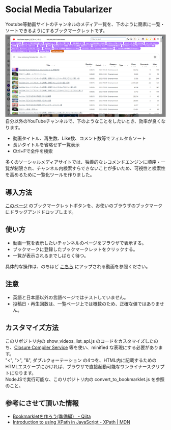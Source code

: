 # Social Media Tabularizer
Youtube等動画サイトのチャンネルのメディア一覧を、下のように簡素に一覧・ソートできるようにするブックマークレットです。  
![screenshot1.png](./img/screenshot1.png)
自分以外のYouTubeチャンネルで、下のようなことをしたいとき、効率が良くなります。

- 動画タイトル、再生数、Like数、コメント数等でフィルタ＆ソート
- 長いタイトルを省略せず一覧表示
- Ctrl+Fで全件を検索

多くのソーシャルメディアサイトでは、独善的なレコメンドエンジンに順序・一覧が制限され、チャンネル内検索すらできないことが多いため、可視性と検索性を高めるために一覧化ツールを作りました。

## 導入方法
[このページ](https://haganech.github.io/socialmedia-tabularizer/) のブックマークレットボタンを、お使いのブラウザのブックマークにドラッグアンドドロップします。

## 使い方
- 動画一覧を表示したいチャンネルのページをブラウザで表示する。
- ブックマークに登録したブックマークレットをクリックする。
- 一覧が表示されるまでしばらく待つ。

具体的な操作は、のちほど [こちら](https://www.youtube.com/@haganc) にアップされる動画を参照ください。

## 注意
- 英語と日本語以外の言語ページではテストしていません。
- 投稿日・再生回数は、一覧ページ上では概数のため、正確な値ではありません。

## カスタマイズ方法
このリポジトリ内の show_videos_list_api.js のコードをカスタマイズしたのち、[Closure Compiler Service](https://closure-compiler.appspot.com/) 等を使い、minified な表現にする必要があります。  
"<", ">", "&", ダブルクォーテーション の4つを、HTML内に記載するためのHTMLエスケープにかければ、ブラウザで直接起動可能なワンライナースクリプトになります。  
NodeJSで実行可能な、このリポジトリ内の convert_to_bookmarklet.js を参照のこと。

## 参考にさせて頂いた情報
- [Bookmarkletを作ろう(準備編） - Qiita](https://qiita.com/kanaxx/items/63debe502aacd73c3cb8)
- [Introduction to using XPath in JavaScript - XPath | MDN](https://developer.mozilla.org/en-US/docs/Web/XPath/Introduction_to_using_XPath_in_JavaScript)